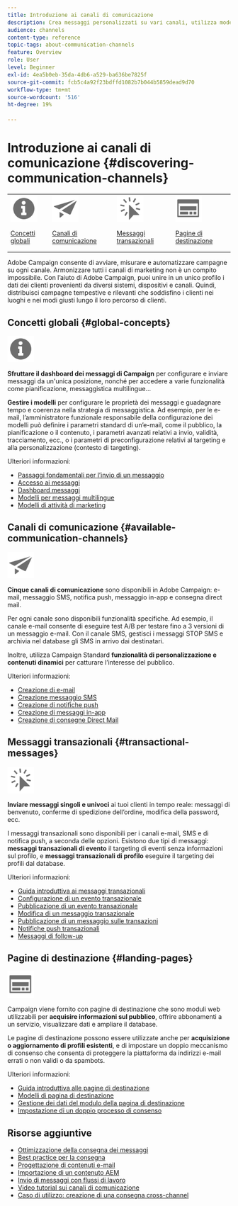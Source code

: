 ```yaml
---
title: Introduzione ai canali di comunicazione
description: Crea messaggi personalizzati su vari canali, utilizza modelli, crea pagine di destinazione e controlla le best practice.
audience: channels
content-type: reference
topic-tags: about-communication-channels
feature: Overview
role: User
level: Beginner
exl-id: 4ea5b0eb-35da-4db6-a529-ba636be7825f
source-git-commit: fcb5c4a92f23bdffd1082b7b044b5859dead9d70
workflow-type: tm+mt
source-wordcount: '516'
ht-degree: 19%

---
```


# Introduzione ai canali di comunicazione {#discovering-communication-channels}

<table>
<tr>
<td><img src="assets/do-not-localize/icon_concepts.svg" width="60px"><p><a href="#global-concepts">Concetti globali</a></p></td>
<td><img src="assets/do-not-localize/icon_channels.svg" width="60px"><p><a href="#available-communication-channels">Canali di comunicazione</a></p></td>
<td><img src="assets/do-not-localize/icon_transactional.svg" width="60px"><p><a href="#transactional-messages">Messaggi transazionali</a></p></td>
<td><img src="assets/do-not-localize/icon_landing.svg" width="60px"><p><a href="#landing-pages">Pagine di destinazione</a></p></td></tr>
</table>

Adobe Campaign consente di avviare, misurare e automatizzare campagne su ogni canale.
Armonizzare tutti i canali di marketing non è un compito impossibile. Con l’aiuto di Adobe Campaign, puoi unire in un unico profilo i dati dei clienti provenienti da diversi sistemi, dispositivi e canali. Quindi, distribuisci campagne tempestive e rilevanti che soddisfino i clienti nei luoghi e nei modi giusti lungo il loro percorso di clienti.

## Concetti globali {#global-concepts}

<img src="assets/do-not-localize/icon_concepts.svg" width="60px">

**Sfruttare il dashboard dei messaggi di Campaign** per configurare e inviare messaggi da un&#39;unica posizione, nonché per accedere a varie funzionalità come pianificazione, messaggistica multilingue...

**Gestire i modelli** per configurare le proprietà dei messaggi e guadagnare tempo e coerenza nella strategia di messaggistica. Ad esempio, per le e-mail, l’amministratore funzionale responsabile della configurazione dei modelli può definire i parametri standard di un’e-mail, come il pubblico, la pianificazione o il contenuto, i parametri avanzati relativi a invio, validità, tracciamento, ecc., o i parametri di preconfigurazione relativi al targeting e alla personalizzazione (contesto di targeting).

Ulteriori informazioni:

* [Passaggi fondamentali per l’invio di un messaggio](../../channels/using/key-steps-to-send-a-message.md)
* [Accesso ai messaggi](../../channels/using/accessing-messages.md)
* [Dashboard messaggi](../../channels/using/message-dashboard.md)
* [Modelli per messaggi multilingue](../../channels/using/multilingual-messages-template.md)
* [Modelli di attività di marketing](../../start/using/marketing-activity-templates.md)

## Canali di comunicazione {#available-communication-channels}

<img src="assets/do-not-localize/icon_channels.svg"  width="60px">

**Cinque canali di comunicazione** sono disponibili in Adobe Campaign: e-mail, messaggio SMS, notifica push, messaggio in-app e consegna direct mail.

Per ogni canale sono disponibili funzionalità specifiche. Ad esempio, il canale e-mail consente di eseguire test A/B per testare fino a 3 versioni di un messaggio e-mail. Con il canale SMS, gestisci i messaggi STOP SMS e archivia nel database gli SMS in arrivo dai destinatari.

Inoltre, utilizza Campaign Standard **funzionalità di personalizzazione e contenuti dinamici** per catturare l’interesse del pubblico.

Ulteriori informazioni:

* [Creazione di e-mail](../../channels/using/about-emails.md)
* [Creazione messaggio SMS](../../channels/using/about-sms-messages.md)
* [Creazione di notifiche push](../../channels/using/about-push-notifications.md)
* [Creazione di messaggi in-app](../../channels/using/about-in-app-messaging.md)
* [Creazione di consegne Direct Mail](../../channels/using/about-direct-mail.md)

## Messaggi transazionali {#transactional-messages}

<img src="assets/do-not-localize/icon_transactional.svg" width="60px">

**Inviare messaggi singoli e univoci** ai tuoi clienti in tempo reale: messaggi di benvenuto, conferme di spedizione dell’ordine, modifica della password, ecc.

I messaggi transazionali sono disponibili per i canali e-mail, SMS e di notifica push, a seconda delle opzioni. Esistono due tipi di messaggi: **messaggi transazionali di evento** il targeting di eventi senza informazioni sul profilo, e **messaggi transazionali di profilo** eseguire il targeting dei profili dal database.

Ulteriori informazioni:

* [Guida introduttiva ai messaggi transazionali](../../channels/using/getting-started-with-transactional-msg.md)
* [Configurazione di un evento transazionale](../../channels/using/configuring-transactional-event.md)
* [Pubblicazione di un evento transazionale](../../channels/using/publishing-transactional-event.md)
* [Modifica di un messaggio transazionale](../../channels/using/editing-transactional-message.md)
* [Pubblicazione di un messaggio sulle transazioni](../../channels/using/publishing-transactional-message.md)
* [Notifiche push transazionali](../../channels/using/transactional-push-notifications.md)
* [Messaggi di follow-up](../../channels/using/follow-up-messages.md)

## Pagine di destinazione {#landing-pages}

<img src="assets/do-not-localize/icon_landing.svg" width="60px">

Campaign viene fornito con pagine di destinazione che sono moduli web utilizzabili per **acquisire informazioni sul pubblico**, offrire abbonamenti a un servizio, visualizzare dati e ampliare il database.

Le pagine di destinazione possono essere utilizzate anche per **acquisizione o aggiornamento di profili esistenti**, e di impostare un doppio meccanismo di consenso che consenta di proteggere la piattaforma da indirizzi e-mail errati o non validi o da spambots.

Ulteriori informazioni:

* [Guida introduttiva alle pagine di destinazione](../../channels/using/getting-started-with-landing-pages.md)
* [Modelli di pagina di destinazione](../../channels/using/landing-page-templates.md)
* [Gestione dei dati del modulo della pagina di destinazione](../../channels/using/managing-landing-page-form-data.md)
* [Impostazione di un doppio processo di consenso](../../channels/using/setting-up-a-double-opt-in-process.md)

## Risorse aggiuntive

* [Ottimizzazione della consegna dei messaggi](../../sending/using/about-deliverability.md)
* [Best practice per la consegna](../../sending/using/delivery-best-practices.md)
* [Progettazione di contenuti e-mail](../../designing/using/designing-content-in-adobe-campaign.md)
* [Importazione di un contenuto AEM](../../integrating/using/creating-email-experience-manager.md)
* [Invio di messaggi con flussi di lavoro](../../automating/using/about-channel-activities.md)
* [Video tutorial sui canali di comunicazione](https://experienceleague.adobe.com/docs/campaign-standard-learn/tutorials/communication-channels/email/create-email-from-homepage.html?lang=it)
* [Caso di utilizzo: creazione di una consegna cross-channel](../../automating/using/workflow-cross-channel-delivery.md)
